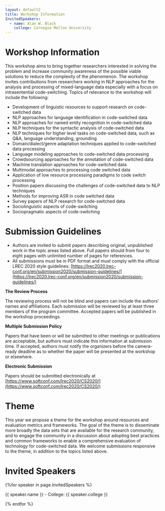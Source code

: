 ```yaml
---
layout: default2
title: Workshop Information
InvitedSpeakers:
  - name: Alan W. Black
    college: Carnegie Mellon University
---
```


# Workshop Information

This workshop aims to bring together researchers interested in solving the problem and increase community awareness of the possible viable solutions to reduce the complexity of the phenomenon. The workshop invites contributions from researchers working in NLP approaches for the analysis and processing of mixed-language data especially with a focus on intrasentential code-switching. Topics of relevance to the workshop will include the following:

- Development of linguistic resources to support research on code-switched data
- NLP approaches for language identification in code-switched data
- NLP approaches for named entity recognition in code-switched data
- NLP techniques for the syntactic analysis of code-switched data
- NLP techniques for higher level tasks on code-switched data, such as Q&A, language understanding, grounding
- Domain/dialect/genre adaptation techniques applied to code-switched data processing
- Language modeling approaches to code-switched data processing
- Crowdsourcing approaches for the annotation of code-switched data
- Machine translation approaches for code-switched data
- Multimodal approaches to processing code switched data
- Application of low resource processing paradigms to code switch processing 
- Position papers discussing the challenges of code-switched data to NLP techniques
- Methods for improving ASR in code switched data
- Survey papers of NLP research for code-switched data
- Sociolinguistic aspects of code-switching
- Sociopragmatic aspects of code-switching

# Submission Guidelines

- Authors are invited to submit papers describing original, unpublished work in the topic areas listed above. Full papers should from four to eight pages with unlimited number of pages for references.
- All submissions must be in PDF format and must comply with the official LREC 2020 style guidelines: [https://lrec2020.lrec-conf.org/en/submission2020/submission-guidelines/](https://lrec2020.lrec-conf.org/en/submission2020/submission-guidelines/)

**The Review Process**

The reviewing process will not be blind and papers can include the authors' names and affiliations. Each submission will be reviewed by at least three members of the program committee. Accepted papers will be published in the workshop proceedings.

**Multiple Submission Policy**

Papers that have been or will be submitted to other meetings or publications are acceptable, but authors must indicate this information at submission time. If accepted, authors must notify the organizers before the camera-ready deadline as to whether the paper will be presented at the workshop or elsewhere.

**Electronic Submission**

Papers should be submitted electronically at [https://www.softconf.com/lrec2020/CS2020/](https://www.softconf.com/lrec2020/CS2020/)

# Theme

This year we propose a theme for the workshop around resources and evaluation metrics and frameworks. The goal of the theme is to disseminate more broadly the data sets that are available for the research community, and to engage the community in a discussion about adopting best practices and common frameworks to enable a comprehensive evaluation of technology for code-switched data. We welcome submissions responsive to the theme, in addition to the topics listed above.


# Invited Speakers

{%for speaker in page.InvitedSpeakers %}

{{ speaker.name }} - College: {{ speaker.college }}

{% endfor %}